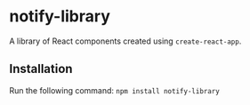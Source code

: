 # notify-library
A library of React components created using `create-react-app`.
## Installation
Run the following command:
`npm install notify-library`